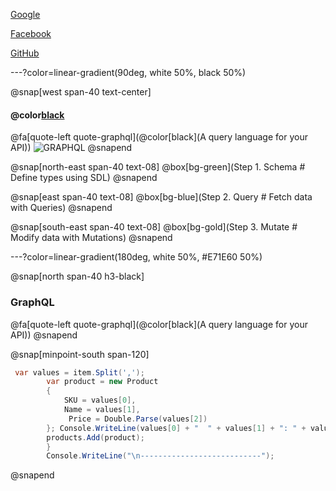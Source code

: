 [Google][1]

[Facebook][2]

[GitHub][3]

[1]: https://www.google.co.th/
[2]: https://www.facebook.com/
[3]: https://www.github.com/
---?color=linear-gradient(90deg, white 50%, black 50%)

@snap[west span-40 text-center]

#### @color[black](GraphQL)
@fa[quote-left quote-graphql](@color[black](A query language for your API))
![GRAPHQL](https://sv1.picz.in.th/images/2019/12/06/igcWBQ.png)
@snapend

@snap[north-east span-40 text-08]
@box[bg-green](Step 1. Schema # Define types using SDL)
@snapend

@snap[east span-40 text-08]
@box[bg-blue](Step 2. Query # Fetch data with Queries)
@snapend

@snap[south-east span-40 text-08]
@box[bg-gold](Step 3. Mutate # Modify data with Mutations)
@snapend

---?color=linear-gradient(180deg, white 50%, #E71E60 50%)

@snap[north span-40 h3-black]

### GraphQL
@fa[quote-left quote-graphql](@color[black](A query language for your API))
@snapend

@snap[minpoint-south span-120]
```c#
 var values = item.Split(',');
        var product = new Product
        {
            SKU = values[0],
            Name = values[1],
             Price = Double.Parse(values[2])
        }; Console.WriteLine(values[0] + "  " + values[1] + ": " + values[2]);
        products.Add(product);
        }
        Console.WriteLine("\n---------------------------");
```
@snapend
